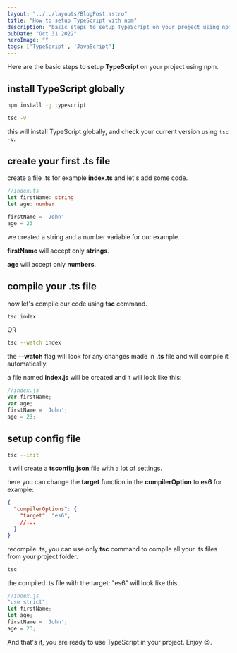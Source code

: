 ```yaml
---
layout: "../../layouts/BlogPost.astro"
title: "How to setup TypeScript with npm"
description: "basic steps to setup TypeScript on your project using npm"
pubDate: "Oct 31 2022"
heroImage: ""
tags: ['TypeScript', 'JavaScript']
--- 
```


Here are the basic steps to setup **TypeScript** on your project using npm.

## install TypeScript globally

```bash
npm install -g typescript

tsc -v
```

this will install TypeScript globally, and check your current version using `tsc -v`.

## create your first .ts file 

create a file .ts for example **index.ts** and let's add some code.

```typescript
//index.ts
let firstName: string 
let age: number

firstName = 'John'
age = 23
```

we created a string and a number variable for our example.

**firstName** will accept only **strings**.

**age** will accept only **numbers**.

## compile your .ts file

now let's compile our code using **tsc** command.

```bash
tsc index
```

OR

```bash
tsc --watch index
```

the **--watch** flag will look for any changes made in **.ts** file and will compile it automatically.

a file named **index.js** will be created and it will look like this:

```javascript
//index.js
var firstName;
var age;
firstName = 'John';
age = 23;
```

## setup config file

```bash
tsc --init
```

it will create a **tsconfig.json** file with a lot of settings.

here you can change the **target** function in the **compilerOption** to **es6** for example:

```json
{
  "compilerOptions": {
    "target": "es6", 
    //...
  }
}
```

recompile .ts, you can use only **tsc** command to compile all your .ts files from your project folder.

```bash
tsc
```

the compiled .ts file with the target: "es6" will look like this:

```javascript
//index.js
"use strict";
let firstName;
let age;
firstName = 'John';
age = 23;
```

And that's it, you are ready to use TypeScript in your project. Enjoy 😉.